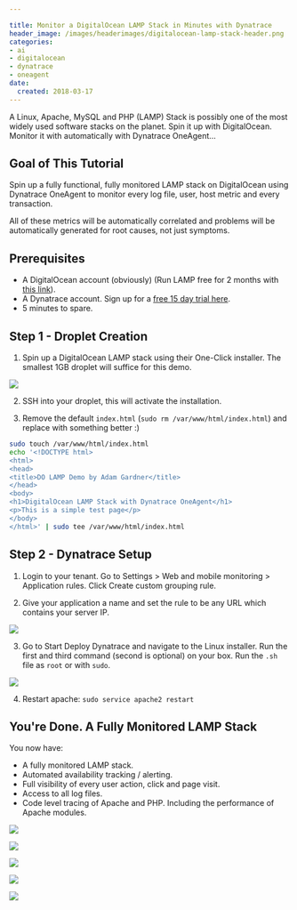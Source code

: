 ```yaml
---

title: Monitor a DigitalOcean LAMP Stack in Minutes with Dynatrace
header_image: /images/headerimages/digitalocean-lamp-stack-header.png
categories:
- ai
- digitalocean
- dynatrace
- oneagent
date:
  created: 2018-03-17
---
```


A Linux, Apache, MySQL and PHP (LAMP) Stack is possibly one of the most widely used software stacks on the planet. Spin it up with DigitalOcean. Monitor it with automatically with Dynatrace OneAgent...

<!-- more -->

## Goal of This Tutorial

Spin up a fully functional, fully monitored LAMP stack on DigitalOcean using Dynatrace OneAgent to monitor every log file, user, host metric and every transaction.

All of these metrics will be automatically correlated and problems will be automatically generated for root causes, not just symptoms.

## Prerequisites

- A DigitalOcean account (obviously) (Run LAMP free for 2 months with [this link](https://m.do.co/c/fdf58b08514e)).
- A Dynatrace account. Sign up for a [free 15 day trial here](https://dynatrace.com/trial).
- 5 minutes to spare.

## Step 1 - Droplet Creation

1. Spin up a DigitalOcean LAMP stack using their One-Click installer. The smallest 1GB droplet will suffice for this demo.

![](../images/postimages/do-lamp-stack-1.png)

2. SSH into your droplet, this will activate the installation.

3. Remove the default `index.html` (`sudo rm /var/www/html/index.html`) and replace with something better :)

```bash
sudo touch /var/www/html/index.html
echo '<!DOCTYPE html>
<html>
<head>
<title>DO LAMP Demo by Adam Gardner</title>
</head>
<body>
<h1>DigitalOcean LAMP Stack with Dynatrace OneAgent</h1>
<p>This is a simple test page</p>
</body>
</html>' | sudo tee /var/www/html/index.html
```

## Step 2 - Dynatrace Setup

1. Login to your tenant. Go to Settings > Web and mobile monitoring > Application rules. Click Create custom grouping rule.

2. Give your application a name and set the rule to be any URL which contains your server IP.

![](../images/postimages/do-lamp-stack-2.png)

3. Go to Start Deploy Dynatrace and navigate to the Linux installer. Run the first and third command (second is optional) on your box. Run the `.sh` file as `root` or with `sudo`.

![](../images/postimages/do-lamp-stack-3.png)

4. Restart apache: `sudo service apache2 restart`

## You're Done. A Fully Monitored LAMP Stack

You now have:
- A fully monitored LAMP stack.
- Automated availability tracking / alerting.
- Full visibility of every user action, click and page visit.
- Access to all log files.
- Code level tracing of Apache and PHP. Including the performance of Apache modules.

![](../images/postimages/do-lamp-stack-4.png)

![](../images/postimages/do-lamp-stack-5.png)

![](../images/postimages/do-lamp-stack-6.png)

![](../images/postimages/do-lamp-stack-7.png)

![](../images/postimages/do-lamp-stack-8.png)